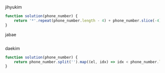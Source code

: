jihyukim
```js
function solution(phone_number) {
    return '*'.repeat(phone_number.length - 4) + phone_number.slice(-4);
}
```

jabae
```js
```

daekim
```js
function solution(phone_number) {
    return phone_number.split('').map((el, idx) => idx < phone_number.length - 4 ? el = '*' : el).join('');
}
```
